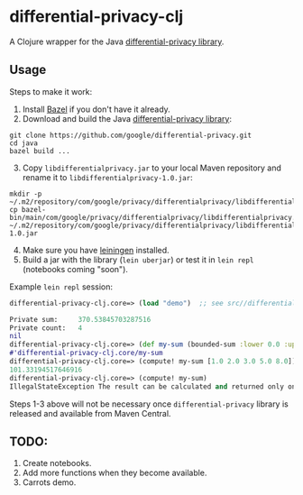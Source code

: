 # differential-privacy-clj

A Clojure wrapper for the Java [differential-privacy library](https://github.com/google/differential-privacy).

## Usage

Steps to make it work:

1. Install [Bazel](https://docs.bazel.build/versions/master/install.html) if you
don't have it already.
2. Download and build the Java [differential-privacy library](https://github.com/google/differential-privacy):
```
git clone https://github.com/google/differential-privacy.git
cd java
bazel build ...
```
3. Copy `libdifferentialprivacy.jar` to your local Maven repository and
rename it to `libdifferentialprivacy-1.0.jar`:
```
mkdir -p ~/.m2/repository/com/google/privacy/differentialprivacy/libdifferentialprivacy/1.0/
cp bazel-bin/main/com/google/privacy/differentialprivacy/libdifferentialprivacy.jar ~/.m2/repository/com/google/privacy/differentialprivacy/libdifferentialprivacy/1.0/libdifferentialprivacy-1.0.jar
```

4. Make sure you have [leiningen](https://leiningen.org/) installed.
5. Build a jar with the library (`lein uberjar`) or test it in `lein repl`
(notebooks coming "soon").

Example `lein repl` session:
```clojure
differential-privacy-clj.core=> (load "demo")  ;; see src//differential_privacy_clj/demo.clj

Private sum:	 370.53845703287516
Private count:	 4
nil
differential-privacy-clj.core=> (def my-sum (bounded-sum :lower 0.0 :upper 10.0 :max-partitions 12 :epsilon 1.0))
#'differential-privacy-clj.core/my-sum
differential-privacy-clj.core=> (compute! my-sum [1.0 2.0 3.0 5.0 8.0])
101.33194517646916
differential-privacy-clj.core=> (compute! my-sum)
IllegalStateException The result can be calculated and returned only once.  com.google.privacy.differentialprivacy.BoundedSum.computeResult (BoundedSum.java:106)
```


Steps 1-3 above will not be necessary once `differential-privacy` library is released and available from Maven Central.

## TODO:

1. Create notebooks.
2. Add more functions when they become available.
3. Carrots demo.
